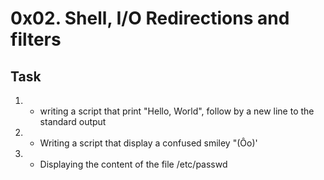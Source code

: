 # 0x02. Shell, I/O Redirections and filters
  ## Task
1. - writing a script that print "Hello, World", follow by a new line to the standard output

2. - Writing a script that display a confused smiley "(Ôo)'

3. - Displaying the content of the file /etc/passwd

